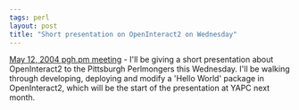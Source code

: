 ```yaml
---
tags: perl
layout: post
title: "Short presentation on OpenInteract2 on Wednesday"
---
```




<a href="http://pgh.pm.org/m/200405.html">May 12, 2004 pgh.pm meeting</a> - I'll be giving a short presentation about OpenInteract2 to the Pittsburgh Perlmongers this Wednesday. I'll be walking through developing, deploying and modify a 'Hello World' package in OpenInteract2, which will be the start of the presentation at YAPC next month.


